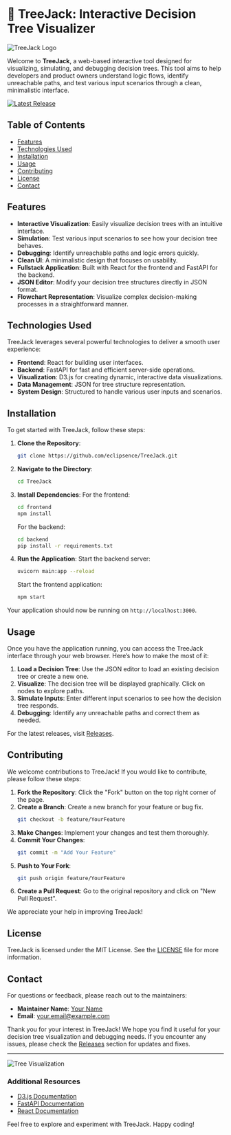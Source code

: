 # 🌳 TreeJack: Interactive Decision Tree Visualizer

![TreeJack Logo](https://example.com/logo.png)

Welcome to **TreeJack**, a web-based interactive tool designed for visualizing, simulating, and debugging decision trees. This tool aims to help developers and product owners understand logic flows, identify unreachable paths, and test various input scenarios through a clean, minimalistic interface.

[![Latest Release](https://img.shields.io/github/release/eclipsence/TreeJack.svg)](https://github.com/eclipsence/TreeJack/releases)

## Table of Contents

- [Features](#features)
- [Technologies Used](#technologies-used)
- [Installation](#installation)
- [Usage](#usage)
- [Contributing](#contributing)
- [License](#license)
- [Contact](#contact)

## Features

- **Interactive Visualization**: Easily visualize decision trees with an intuitive interface.
- **Simulation**: Test various input scenarios to see how your decision tree behaves.
- **Debugging**: Identify unreachable paths and logic errors quickly.
- **Clean UI**: A minimalistic design that focuses on usability.
- **Fullstack Application**: Built with React for the frontend and FastAPI for the backend.
- **JSON Editor**: Modify your decision tree structures directly in JSON format.
- **Flowchart Representation**: Visualize complex decision-making processes in a straightforward manner.

## Technologies Used

TreeJack leverages several powerful technologies to deliver a smooth user experience:

- **Frontend**: React for building user interfaces.
- **Backend**: FastAPI for fast and efficient server-side operations.
- **Visualization**: D3.js for creating dynamic, interactive data visualizations.
- **Data Management**: JSON for tree structure representation.
- **System Design**: Structured to handle various user inputs and scenarios.

## Installation

To get started with TreeJack, follow these steps:

1. **Clone the Repository**:
   ```bash
   git clone https://github.com/eclipsence/TreeJack.git
   ```

2. **Navigate to the Directory**:
   ```bash
   cd TreeJack
   ```

3. **Install Dependencies**:
   For the frontend:
   ```bash
   cd frontend
   npm install
   ```

   For the backend:
   ```bash
   cd backend
   pip install -r requirements.txt
   ```

4. **Run the Application**:
   Start the backend server:
   ```bash
   uvicorn main:app --reload
   ```

   Start the frontend application:
   ```bash
   npm start
   ```

Your application should now be running on `http://localhost:3000`.

## Usage

Once you have the application running, you can access the TreeJack interface through your web browser. Here’s how to make the most of it:

1. **Load a Decision Tree**: Use the JSON editor to load an existing decision tree or create a new one.
2. **Visualize**: The decision tree will be displayed graphically. Click on nodes to explore paths.
3. **Simulate Inputs**: Enter different input scenarios to see how the decision tree responds.
4. **Debugging**: Identify any unreachable paths and correct them as needed.

For the latest releases, visit [Releases](https://github.com/eclipsence/TreeJack/releases).

## Contributing

We welcome contributions to TreeJack! If you would like to contribute, please follow these steps:

1. **Fork the Repository**: Click the "Fork" button on the top right corner of the page.
2. **Create a Branch**: Create a new branch for your feature or bug fix.
   ```bash
   git checkout -b feature/YourFeature
   ```
3. **Make Changes**: Implement your changes and test them thoroughly.
4. **Commit Your Changes**:
   ```bash
   git commit -m "Add Your Feature"
   ```
5. **Push to Your Fork**:
   ```bash
   git push origin feature/YourFeature
   ```
6. **Create a Pull Request**: Go to the original repository and click on "New Pull Request".

We appreciate your help in improving TreeJack!

## License

TreeJack is licensed under the MIT License. See the [LICENSE](LICENSE) file for more information.

## Contact

For questions or feedback, please reach out to the maintainers:

- **Maintainer Name**: [Your Name](https://github.com/yourprofile)
- **Email**: your.email@example.com

Thank you for your interest in TreeJack! We hope you find it useful for your decision tree visualization and debugging needs. If you encounter any issues, please check the [Releases](https://github.com/eclipsence/TreeJack/releases) section for updates and fixes.

---

![Tree Visualization](https://example.com/tree-visualization.png)

### Additional Resources

- [D3.js Documentation](https://d3js.org/)
- [FastAPI Documentation](https://fastapi.tiangolo.com/)
- [React Documentation](https://reactjs.org/)

Feel free to explore and experiment with TreeJack. Happy coding!